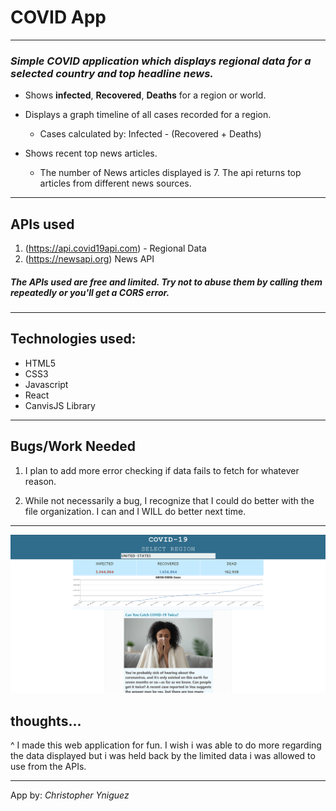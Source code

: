 # **COVID App**
---
### *Simple COVID application which displays regional data for a selected country and top headline news.*

- Shows **infected**, **Recovered**, **Deaths** for a region or world.
- Displays a graph timeline of all cases recorded for a region.

   - Cases calculated by: Infected - (Recovered + Deaths)
- Shows recent top news articles.
   
   - The number of News articles displayed is 7. The api returns top articles from different news sources.

---
## APIs used
1. (https://api.covid19api.com) - Regional Data 
2. (https://newsapi.org)  News API
##### *The APIs used are free and limited. Try not to abuse them by calling them repeatedly or you'll get a CORS error.*

---
## Technologies used:
- HTML5
- CSS3
- Javascript
- React
- CanvisJS Library
---
## Bugs/Work Needed

1. I plan to add more error checking if data fails to fetch for whatever reason.

2. While not necessarily a bug, I recognize that I could do better with the file organization. I can and I WILL do better next time.
---

![Site Preview](https://raw.githubusercontent.com/bakernoodles/COVID-app/master/src/assets/sitePreview.png)

## thoughts...
^ I made this web application for fun. I wish i was able to do more regarding the data displayed but i was held back by the limited data i was allowed to use from the APIs.

---
App by: *Christopher Yniguez*
